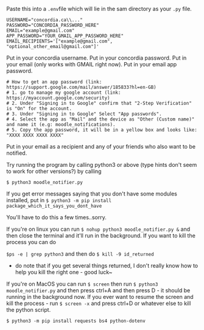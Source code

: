 Paste this into a `.env`file which will lie in the sam directory as your `.py` file.
```
USERNAME="concordia.ca\\..."
PASSWORD="CONCORDIA_PASSWORD_HERE"
EMAIL="example@gmail.com"
APP_PASSWORD="YOUR_GMAIL_APP_PASSWORD_HERE"
EMAIL_RECIPIENTS='["example@gmail.com", "optional_other_email@gmail.com"]'
```

Put in your concordia username.
Put in your concordia password.
Put in your email (only works with GMAIL right now).
Put in your email app password.
```
# How to get an app password (link: https://support.google.com/mail/answer/185833?hl=en-GB)
# 1. go to manage my google account (link: https://myaccount.google.com/security)
# 2. Under "Signing in to Google" confirm that "2-Step Verification" is "On" for the account.
# 3. Under "Signing in to Google" Select "App passwords".
# 4. Select the app as "Mail" and the device as "Other (Custom name)" and name it (e.g: moodle_notifications).
# 5. Copy the app password, it will be in a yellow box and looks like: "XXXX XXXX XXXX XXXX"
```
Put in your email as a recipient and any of your friends who also want to be notified.

Try running the program by calling python3 or above (type hints don't seem to work for other versions?) by calling 

`$ python3 moodle_notifier.py`

If you get error messages saying that you don't have some modules installed, put in
`$ python3 -m pip install package_which_it_says_you_dont_have`

You'll have to do this a few times..sorry.

If you're on linux you can run 
`$ nohup python3 moodle_notifier.py &` 
and then close the terminal and it'll run in the background.
If you want to kill the process you can do 

`$ps -e | grep python3` and then do `$ kill -9 id_returned`
- do note that if you get several things returned, I don't really know how to help you kill the right one - good luck~

If you're on MacOS you can run 
`$ screen`
then run 
`$ python3 moodle_notifier.py`
and then press ctrl+A and then press D - it should be running in the background now.
If you ever want to resume the screen and kill the process - run `$ screen -x` and press ctrl+D or whatever else to kill the python script.

```
$ python3 -m pip install requests bs4 python-dotenv
```
